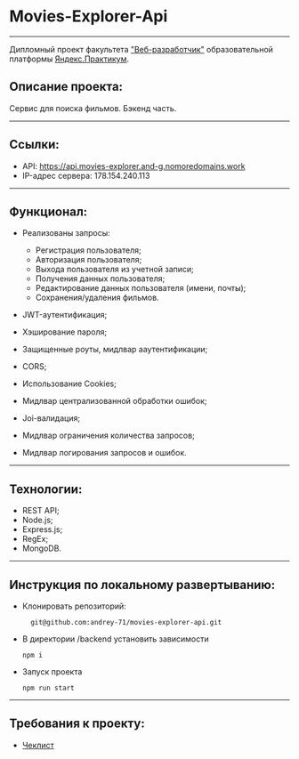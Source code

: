 # Movies-Explorer-Api
___
Дипломный проект факультета ["Веб-разработчик"](https://practicum.yandex.ru/web/?utm_source=yandex&utm_medium=cpc&utm_campaign=Yan_Sch_RF_Webr_Razrab_Des_Intro_460&utm_content=sty_search:s_none:cid_56600998:gid_4359516496:pid_23387311960:aid_9838725511:crid_0:rid_:p_1:pty_premium:mty_syn:mkw_:dty_desktop:cgcid_0:rn_Москва:rid_213&utm_term=разработка%20web&yclid=4769457341696616776) образовательной платформы [Яндекс.Практикум](https://practicum.yandex.ru/).

## Описание проекта:
Сервис для поиска фильмов. Бэкенд часть.
___

## Ссылки:
* API: https://api.movies-explorer.and-g.nomoredomains.work
* IP-адрес сервера: 178.154.240.113
___

## Функционал:
* Реализованы запросы:
  * Регистрация пользователя;
  * Авторизация пользователя;
  * Выхода пользователя из учетной записи;
  * Получения данных пользователя;
  * Редактирование данных пользователя (имени, почты);
  * Сохранения/удаления фильмов.
  

* JWT-аутентификация;
* Хэширование пароля;
* Защищенные роуты, мидлвар ааутентификации;
* CORS;
* Использование Cookies;
* Мидлвар централизованной обработки ошибок;
* Joi-валидация;
* Мидлвар ограничения количества запросов;
* Мидлвар логирования запросов и ошибок.
___

## Технологии:
* REST API;
* Node.js;
* Express.js;
* RegEx;
* MongoDB.
___

## Инструкция по локальному развертыванию:
* Клонировать репозиторий:
  ```
    git@github.com:andrey-71/movies-explorer-api.git
  ```
* В директории /backend установить зависимости
  ```
  npm i
  ```
* Запуск проекта
  ```
  npm run start
  ```
___

## Требования к проекту:
* [Чеклист](https://code.s3.yandex.net/web-developer/static/new-program/web-diploma-criteria-2.0/index.html)
